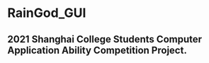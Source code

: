 # RainGod_GUI

## 2021 Shanghai College Students Computer Application Ability Competition Project. 
